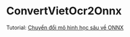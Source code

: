 # ConvertVietOcr2Onnx
Tutorial: [Chuyển đổi mô hình học sâu về ONNX](https://viblo.asia/p/chuyen-doi-mo-hinh-hoc-sau-ve-onnx-bWrZnz4vZxw)

